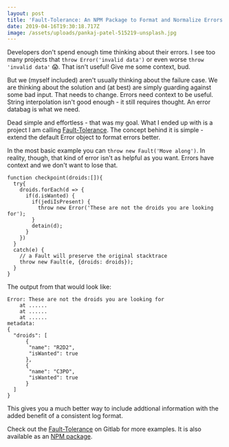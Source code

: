 ```yaml
---
layout: post
title: 'Fault-Tolerance: An NPM Package to Format and Normalize Errors'
date: 2019-04-16T19:30:18.717Z
image: /assets/uploads/pankaj-patel-515219-unsplash.jpg
---
```


Developers don't spend enough time thinking about their errors. I see too many projects that `throw Error('invalid data')` or even worse `throw 'invalid data'` 😱. That isn't useful! Give me some context, bud.

But we (myself included) aren't usually thinking about the failure case. We are thinking about the solution and (at best) are simply guarding against some bad input. That needs to change. Errors need context to be useful. String interpolation isn't good enough - it still requires thought. An error databag is what we need.

Dead simple and effortless - that was my goal. What I ended up with is a project I am calling [ Fault-Tolerance](https://www.npmjs.com/package/fault-tolerance). The concept behind it is simple - extend the default Error object to format errors better.

In the most basic example you can `throw new Fault('Move along')`. In reality, though, that kind of error isn't as helpful as you want. Errors have context and we don't want to lose that. 

```
function checkpoint(droids:[]){
  try{
    droids.forEach(d => {
      if(d.isWanted) {
        if(jediIsPresent) {
          throw new Error('These are not the droids you are looking for');
        }
        detain(d);
      }
    })
  }
  catch(e) {
    // a Fault will preserve the original stacktrace
    throw new Fault(e, {droids: droids});
  }
}
```

The output from that would look like:
```
Error: These are not the droids you are looking for
    at ......
    at ......
    at ......
metadata:
{
  "droids": [
      {
       "name": "R2D2",
       "isWanted": true
      },
      {
       "name": "C3PO",
       "isWanted": true
      }
  ]
}
```

This gives you a much better way to include addtional information with the added benefit of a consistent log format. 

Check out the [Fault-Tolerance](https://gitlab.com/joekaiser/fault-tolerance) on Gitlab for more examples. It is also available as an [NPM package](https://www.npmjs.com/package/fault-tolerance).
